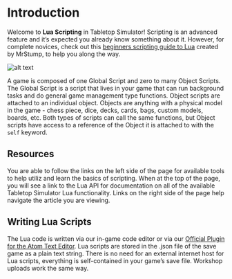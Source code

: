 # Introduction

Welcome to **Lua Scripting** in Tabletop Simulator! Scripting is an advanced feature and it’s expected you already know something about it. However, for complete novices, check out this [beginners scripting guide to Lua](http://steamcommunity.com/sharedfiles/filedetails/?id=714904631) created by MrStump, to help you along the way.

![alt text](http://i.imgur.com/yav7CAs.gif)

A game is composed of one Global Script and zero to many Object Scripts. The Global Script is a script that lives in your game that can run background tasks and do general game management type functions. Object scripts are attached to an individual object. Objects are anything with a physical model in the game - chess piece, dice, decks, cards, bags, custom models, boards, etc. Both types of scripts can call the same functions, but Object scripts have access to a reference of the Object it is attached to with the `self` keyword.


## Resources

You are able to follow the links on the left side of the page for available tools to help utiliz and learn the basics of scripting. When at the top of the page, you will see a link to the Lua API for documentation on all of the available Tabletop Simulator Lua functionality. Links on the right side of the page help navigate the article you are viewing.


## Writing Lua Scripts
The Lua code is written via our in-game code editor or via our [Official Plugin for the Atom Text Editor](atom). Lua scripts are stored in the .json file of the save game as a plain text string. There is no need for an external internet host for Lua scripts, everything is self-contained in your game’s save file. Workshop uploads work the same way.

